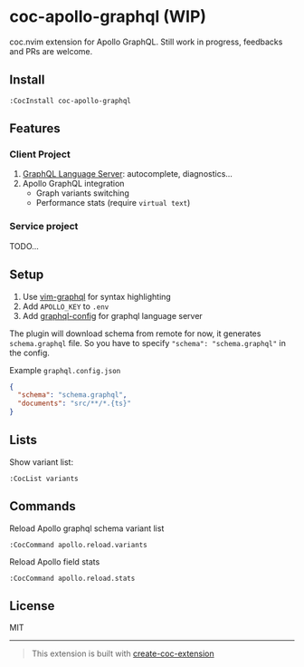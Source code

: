 # coc-apollo-graphql (WIP)

coc.nvim extension for Apollo GraphQL. Still work in progress, feedbacks and PRs are welcome.

## Install

`:CocInstall coc-apollo-graphql`

## Features
### Client Project
1. [GraphQL Language Server](https://github.com/graphql/graphiql/blob/main/packages/graphql-language-service-server/README.md): autocomplete, diagnostics...
2. Apollo GraphQL integration
    - Graph variants switching
    - Performance stats (require `virtual text`)

### Service project
TODO...

## Setup
1. Use [vim-graphql](https://github.com/jparise/vim-graphql) for syntax highlighting
2. Add `APOLLO_KEY` to `.env`
3. Add [graphql-config](https://github.com/kamilkisiela/graphql-config) for graphql language server

The plugin will download schema from remote for now, it generates `schema.graphql` file. So you have to specify `"schema": "schema.graphql"` in the config.

Example `graphql.config.json`
```json
{
  "schema": "schema.graphql",
  "documents": "src/**/*.{ts}"
}
```

## Lists

Show variant list: 
```
:CocList variants
```

## Commands
Reload Apollo graphql schema variant list
```
:CocCommand apollo.reload.variants
```

Reload Apollo field stats
```
:CocCommand apollo.reload.stats
```
## License

MIT

---

> This extension is built with [create-coc-extension](https://github.com/fannheyward/create-coc-extension)
